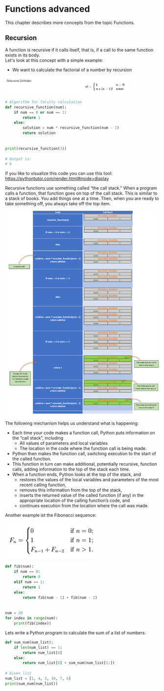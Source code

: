 # Functions advanced

This chapter describes more concepts from the topic Functions.

## Recursion

A function is recursive if it calls itself, that is, if a call to the same function exists in its body.
<br>
Let's look at this concept with a simple example:

- We want to calculate the factorial of a number by recursion

<p align="left">
<img src="https://github.com/Olexandr-Andriyenko/Python-learning-path/blob/main/illustrations/img50.PNG" width="400">
<p> 

```python
# Algorithm for faculty calculation
def recursive_function(num):
    if num == 0 or num == 1:
        return 1
    else:
        solution = num * recursive_function(num - 1)
        return solution


print(recursive_function(3))

# Output is:
# 6
```
If you like to visualize this code you can use this tool:
<br>
https://pythontutor.com/render.html#mode=display

Recursive functions use something called “the call stack.” When a program calls a function, that function goes on top of the call stack. This is similar to a stack of books. You add things one at a time. Then, when you are ready to take something off, you always take off the top item.    

<p align="left">
<img src="https://github.com/Olexandr-Andriyenko/Python-learning-path/blob/main/illustrations/img52.PNG" width="700">
<p> 

The following mechanism helps us understand what is happening:

- Each time your code makes a function call, Python puts information on the “call stack”, including
    - All values of parameters and local variables
    - The location in the code where the function call is being made.
- Python then makes the function call, switching execution to the start of the called function.
- This function in turn can make additional, potentially recursive, function calls, adding information to the top of the stack each time.
- When a function ends, Python looks at the top of the stack, and
    - restores the values of the local variables and parameters of the most recent calling function,
    - removes this information from the top of the stack,
    - inserts the returned value of the called function (if any) in the appropriate location of the calling function’s code, and
    - continues execution from the location where the call was made.
    
    
    
    
    
    
Another example ist the Fibonacci sequence:
    
<p align="left">
<img src="https://github.com/Olexandr-Andriyenko/Python-learning-path/blob/main/illustrations/img51.PNG" width="300">
<p> 

```python
def fib(num):
    if num == 0:
        return 0
    elif num == 1:
        return 1
    else:
        return fib(num - 1) + fib(num - 2)


num = 20
for index in range(num):
    print(fib(index))

```

Lets write a Python program to calculate the sum of a list of numbers:

```python
def sum_num(num_list):
    if len(num_list) == 1:
        return num_list[0]
    else:
        return num_list[0] + sum_num(num_list[1:])

# Given list
num_list = [1, 4, 3, 10, 7, 6]
print(sum_num(num_list))
```

